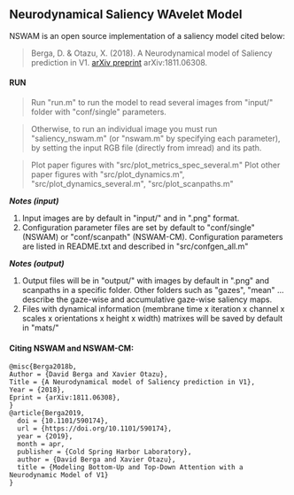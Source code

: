 Neurodynamical Saliency WAvelet Model
---
NSWAM is an open source implementation of a saliency model cited below:
> Berga, D. & Otazu, X. (2018). A Neurodynamical model of Saliency prediction in V1. [arXiv preprint](https://arxiv.org/abs/1811.06308) arXiv:1811.06308.

#### RUN
> Run "run.m" to run the model to read several images from "input/" folder with "conf/single" parameters.

> Otherwise, to run an individual image you must run "saliency_nswam.m" (or "nswam.m" by specifying each parameter), by setting the input RGB file (directly from imread) and its path.

> Plot paper figures with "src/plot_metrics_spec_several.m"
> Plot other paper figures with "src/plot_dynamics.m", "src/plot_dynamics_several.m", "src/plot_scanpaths.m"

***Notes (input)***
1. Input images are by default in "input/" and in ".png" format.
2. Configuration parameter files are set by default to "conf/single" (NSWAM) or "conf/scanpath" (NSWAM-CM). Configuration parameters are listed in README.txt and described in "src/confgen_all.m"

***Notes (output)***
1. Output files will be in "output/" with images by default in ".png" and scanpaths in a specific folder. Other folders such as "gazes", "mean" ... describe the gaze-wise and accumulative gaze-wise saliency maps.
2. Files with dynamical information (membrane time x iteration x channel x scales x orientations x height x width) matrixes will be saved by default in "mats/"



#### Citing NSWAM and NSWAM-CM:

````
@misc{Berga2018b,
Author = {David Berga and Xavier Otazu},
Title = {A Neurodynamical model of Saliency prediction in V1},
Year = {2018},
Eprint = {arXiv:1811.06308},
}
@article{Berga2019,
  doi = {10.1101/590174},
  url = {https://doi.org/10.1101/590174},
  year = {2019},
  month = apr,
  publisher = {Cold Spring Harbor Laboratory},
  author = {David Berga and Xavier Otazu},
  title = {Modeling Bottom-Up and Top-Down Attention with a Neurodynamic Model of V1}
}
````
